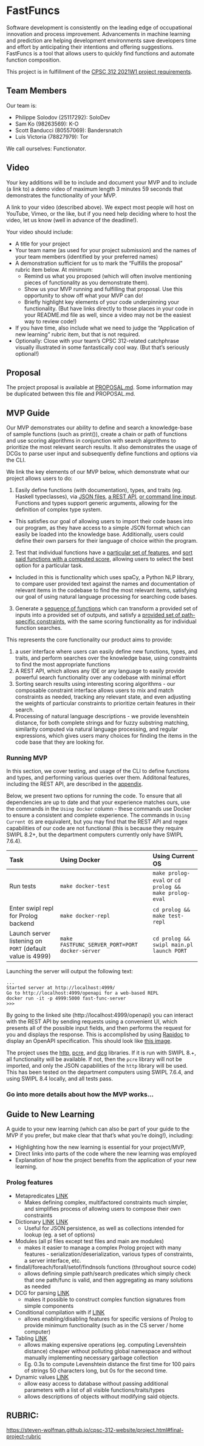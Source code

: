 # FastFuncs

Software development is consistently on the leading edge of occupational innovation and process improvement. Advancements in machine learning and prediction are helping development environments save developers time and effort by anticipating their intentions and offering suggestions. FastFuncs is a tool that allows users to quickly find functions and automate function composition.

This project is in fulfillment of the [CPSC 312 2021W1 project requirements](https://steven-wolfman.github.io/cpsc-312-website/project.html).

## Team Members

Our team is:

+ Philippe Solodov (25117292): SoloDev
+ Sam Ko (98263569): K-O
+ Scott Banducci (80557069): Bandersnatch
+ Luis Victoria (78827979): Tor

We call ourselves: Functionator.

## Video
Your key additions will be to include and document your MVP and to include (a link to) a demo video of maximum length 3 minutes 59 seconds that demonstrates the functionality of your MVP.

A link to your video (described above). We expect most people will host on YouTube, Vimeo, or the like, but if you need help deciding where to host the video, let us know (well in advance of the deadline!).

Your video should include:

- A title for your project
- Your team name (as used for your project submission) and the names of your team members (identified by your preferred names)
- A demonstration sufficient for us to mark the “Fulfills the proposal” rubric item below. At minimum:
  - Remind us what you proposed (which will often involve mentioning pieces of functionality as you demonstrate them).
  - Show us your MVP running and fulfilling that proposal. Use this opportunity to show off what your MVP can do!
  - Briefly highlight key elements of your code underpinning your functionality. (But have links directly to those places in your code in your README.md file as well, since a video may not be the easiest way to review code!)
- If you have time, also include what we need to judge the “Application of new learning” rubric item, but that is not required.
- Optionally: Close with your team’s CPSC 312-related catchphrase visually illustrated in some fantastically cool way. (But that’s seriously optional!)

## Proposal
The project proposal is available at [PROPOSAL.md](https://github.students.cs.ubc.ca/ph1l1pp3/cpsc312-project/blob/master/PROPOSAL.md). Some information may be duplicated between this file and PROPOSAL.md.

## MVP Guide
Our MVP demonstrates our ability to define and search a knowledge-base of sample functions (such as print()), create a chain or path of functions and use scoring algorithms in conjunction with search algorithms to prioritize the most relevant search results. It also demonstrates the usage of DCGs to parse user input and subsequently define functions and options via the CLI. 

We link the key elements of our MVP below, which demonstrate what our project allows users to do:
1. Easily define functions (with documentation), types, and traits (eg. Haskell typeclasses), via [JSON files](https://github.students.cs.ubc.ca/ph1l1pp3/cpsc312-project/blob/master/prolog/function/serde.pl), [a REST API](https://github.students.cs.ubc.ca/ph1l1pp3/cpsc312-project/blob/eb4f5534f5381af9785d64dc02757f2aaf0d2a6f/prolog/server.pl#L119), [or command line input](https://github.students.cs.ubc.ca/ph1l1pp3/cpsc312-project/blob/eb4f5534f5381af9785d64dc02757f2aaf0d2a6f/prolog/main.pl#L259). Functions and types support generic arguments, allowing for the definition of complex type system.
  - This satisfies our goal of allowing users to import their code bases into our program, as they have access to a simple JSON format which can easily be loaded into the knowledge base. Additionally, users could define their own parsers for their language of choice within the program.
2. Test that individual functions have a [particular set of features](https://github.students.cs.ubc.ca/ph1l1pp3/cpsc312-project/blob/master/prolog/func_constraints.pl), and [sort said functions with a computed score](https://github.students.cs.ubc.ca/ph1l1pp3/cpsc312-project/blob/eb4f5534f5381af9785d64dc02757f2aaf0d2a6f/prolog/search.pl#L21), allowing users to select the best option for a particular task.
  - Included in this is functionality which uses spaCy, a Python NLP library, to compare user provided text against the names and documentation of relevant items in the codebase to find the most relevant items, satisfying our goal of using natural language processing for searching code bases.
3. Generate a [sequence of functions](https://github.students.cs.ubc.ca/ph1l1pp3/cpsc312-project/blob/eb4f5534f5381af9785d64dc02757f2aaf0d2a6f/prolog/search.pl#L116) which can transform a provided set of inputs into a provided set of outputs, and satisfy a [provided set of path-specific constraints](https://github.students.cs.ubc.ca/ph1l1pp3/cpsc312-project/blob/master/prolog/path_constraints.pl), with the same scoring functionality as for individual function searches.

This represents the core functionality our product aims to provide:
1. a user interface where users can easily define new functions, types, and traits, and perform searches over the knowledge base, using constraints to find the most appropriate functions
2. A REST API, which allows any IDE or any language to easily provide powerful search functionality over any codebase with minimal effort
3. Sorting search results using interesting scoring algorithms - our composable constraint interface allows users to mix and match constraints as needed, tracking any relevant state, and even adjusting the weights of particular constraints to prioritize certain features in their search.
4. Processing of natural language descriptions - we provide levenshtein distance, for both complete strings and for fuzzy substring matching, similarity computed via natural language processing, and regular expressions, which gives users many choices for finding the items in the code base that they are looking for.

### Running MVP
In this section, we cover testing, and usage of the CLI to define functions and types, and performing various queries over them. Additonal features, including the REST API, are described in the [appendix](https://github.students.cs.ubc.ca/ph1l1pp3/cpsc312-project#appendix).

Below, we present two options for running the code. To ensure that all dependencies are up to date and that your experience matches ours, use the commands in the `Using Docker` column - these commands use Docker to ensure a consistent and complete experience. The commands in `Using Current OS` are equivalent, but you may find that the REST API and regex capabilities of our code are not functional (this is because they require SWIPL 8.2+, but the department computers currently only have SWIPL 7.6.4).

| Task | Using Docker | Using Current OS |
| :--  | :-- | :-- |
| Run tests | `make docker-test` | `make prolog-eval` or `cd prolog && make prolog-eval` |
| Enter swipl repl for Prolog backend | `make docker-repl` | `cd prolog && make test-repl` |
| Launch server listening on `PORT` (default value is 4999) | `make FASTFUNC_SERVER_PORT=PORT docker-server` | `cd prolog && swipl main.pl launch PORT` |

Launching the server will output the following text:
```console
...
Started server at http://localhost:4999/
Go to http://localhost:4999/openapi for a web-based REPL
docker run -it -p 4999:5000 fast-func-server
>>> 
```

By going to the linked site (http://localhost:4999/openapi) you can interact with the REST API by sending requests using a convenient UI, which presents all of the possible input fields, and then performs the request for you and displays the response. This is accomplished by using [Rapidoc](https://mrin9.github.io/RapiDoc/) to display an OpenAPI specification.
This should look like [this image](./resources/openapi.png).

The project uses the [http](https://www.swi-prolog.org/pldoc/doc_for?object=section(%27packages/http.html%27)), [pcre](https://www.swi-prolog.org/pldoc/man?section=pcre), and [dcg](https://www.swi-prolog.org/pldoc/doc/_SWI_/library/dcg/basics.pl) libraries. If it is run with SWIPL 8.+, all functionality will be available. If not, then the `pcre` library will not be imported, and only the JSON capabilities of the `http` library will be used. This has been tested on the department computers using SWIPL 7.6.4, and using SWIPL 8.4 locally, and all tests pass.

### Go into more details about how the MVP works...

## Guide to New Learning
A guide to your new learning (which can also be part of your guide to the MVP if you prefer, but make clear that that’s what you’re doing!), including:
- Highlighting how the new learning is essential for your project/MVP,
- Direct links into parts of the code where the new learning was employed
- Explanation of how the project benefits from the application of your new learning.

### Prolog features
- Metapredicates [LINK](https://github.students.cs.ubc.ca/ph1l1pp3/cpsc312-project/blob/944ccad99886115f329ea9aece7c69ff6d6da58e/prolog/search.pl#L12)
  - Makes defining complex, multifactored constraints much simpler, and simplifies process of allowing users to compose their own constraints
- Dictionary [LINK](https://github.students.cs.ubc.ca/ph1l1pp3/cpsc312-project/blob/944ccad99886115f329ea9aece7c69ff6d6da58e/prolog/main.pl#L32) [LINK](https://github.students.cs.ubc.ca/ph1l1pp3/cpsc312-project/blob/master/prolog/function/serde.pl)
  - Useful for JSON persistence, as well as collections intended for lookup (eg. a set of options)
- Modules (all pl files except test files and main are modules)
  - makes it easier to manage a complex Prolog project with many features - serialization/deserialization, various types of constraints, a server interface, etc.
- findall/foreach/forall/setof/findnsols functions (throughout source code)
  - allows defining simple path/search predicates which simply check that one path/func is valid, and then aggregating as many solutions as needed
- DCG for parsing [LINK](https://github.students.cs.ubc.ca/ph1l1pp3/cpsc312-project/blob/master/prolog/function/parse.pl)
  - makes it possible to construct complex function signatures from simple components
- Conditional compilation with if [LINK](https://github.students.cs.ubc.ca/ph1l1pp3/cpsc312-project/blob/944ccad99886115f329ea9aece7c69ff6d6da58e/prolog/func_constraints.pl#L70)
  - allows enabling/disabling features for specific versions of Prolog to provide minimum functionality (such as in the CS server / home computer)
- Tabling [LINK](https://github.students.cs.ubc.ca/ph1l1pp3/cpsc312-project/blob/944ccad99886115f329ea9aece7c69ff6d6da58e/prolog/sequence_ops.pl#L12)
  - allows making expensive operations (eg. computing Levenshtein distance) cheaper without polluting global namespace and without manually implementing necessary garbage collection
  - Eg. 0.3s to compute Levenshtein distance the first time for 100 pairs of strings 50 characters long, but 0s for the second time.
- Dynamic values [LINK](https://github.students.cs.ubc.ca/ph1l1pp3/cpsc312-project/blob/944ccad99886115f329ea9aece7c69ff6d6da58e/prolog/function.pl#L22)
  - allow easy access to database without passing additional parameters with a list of all visible functions/traits/types
  - allows descriptions of objects without modifying said objects.
## RUBRIC:
https://steven-wolfman.github.io/cpsc-312-website/project.html#final-project-rubric
